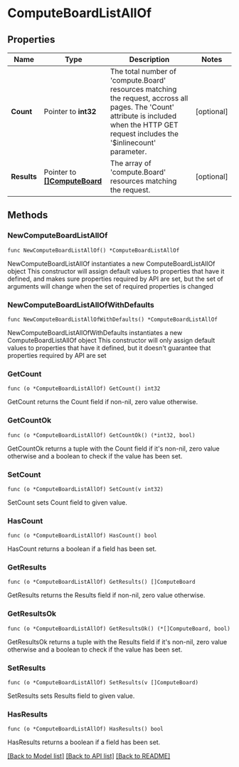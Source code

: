 # ComputeBoardListAllOf

## Properties

Name | Type | Description | Notes
------------ | ------------- | ------------- | -------------
**Count** | Pointer to **int32** | The total number of &#39;compute.Board&#39; resources matching the request, accross all pages. The &#39;Count&#39; attribute is included when the HTTP GET request includes the &#39;$inlinecount&#39; parameter. | [optional] 
**Results** | Pointer to [**[]ComputeBoard**](compute.Board.md) | The array of &#39;compute.Board&#39; resources matching the request. | [optional] 

## Methods

### NewComputeBoardListAllOf

`func NewComputeBoardListAllOf() *ComputeBoardListAllOf`

NewComputeBoardListAllOf instantiates a new ComputeBoardListAllOf object
This constructor will assign default values to properties that have it defined,
and makes sure properties required by API are set, but the set of arguments
will change when the set of required properties is changed

### NewComputeBoardListAllOfWithDefaults

`func NewComputeBoardListAllOfWithDefaults() *ComputeBoardListAllOf`

NewComputeBoardListAllOfWithDefaults instantiates a new ComputeBoardListAllOf object
This constructor will only assign default values to properties that have it defined,
but it doesn't guarantee that properties required by API are set

### GetCount

`func (o *ComputeBoardListAllOf) GetCount() int32`

GetCount returns the Count field if non-nil, zero value otherwise.

### GetCountOk

`func (o *ComputeBoardListAllOf) GetCountOk() (*int32, bool)`

GetCountOk returns a tuple with the Count field if it's non-nil, zero value otherwise
and a boolean to check if the value has been set.

### SetCount

`func (o *ComputeBoardListAllOf) SetCount(v int32)`

SetCount sets Count field to given value.

### HasCount

`func (o *ComputeBoardListAllOf) HasCount() bool`

HasCount returns a boolean if a field has been set.

### GetResults

`func (o *ComputeBoardListAllOf) GetResults() []ComputeBoard`

GetResults returns the Results field if non-nil, zero value otherwise.

### GetResultsOk

`func (o *ComputeBoardListAllOf) GetResultsOk() (*[]ComputeBoard, bool)`

GetResultsOk returns a tuple with the Results field if it's non-nil, zero value otherwise
and a boolean to check if the value has been set.

### SetResults

`func (o *ComputeBoardListAllOf) SetResults(v []ComputeBoard)`

SetResults sets Results field to given value.

### HasResults

`func (o *ComputeBoardListAllOf) HasResults() bool`

HasResults returns a boolean if a field has been set.


[[Back to Model list]](../README.md#documentation-for-models) [[Back to API list]](../README.md#documentation-for-api-endpoints) [[Back to README]](../README.md)



